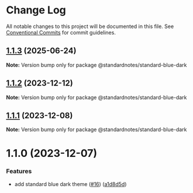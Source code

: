 # Change Log

All notable changes to this project will be documented in this file.
See [Conventional Commits](https://conventionalcommits.org) for commit guidelines.

## [1.1.3](https://github.com/standardnotes/plugins/compare/@standardnotes/standard-blue-dark@1.1.2...@standardnotes/standard-blue-dark@1.1.3) (2025-06-24)

**Note:** Version bump only for package @standardnotes/standard-blue-dark

## [1.1.2](https://github.com/standardnotes/plugins/compare/@standardnotes/standard-blue-dark@1.1.1...@standardnotes/standard-blue-dark@1.1.2) (2023-12-12)

**Note:** Version bump only for package @standardnotes/standard-blue-dark

## [1.1.1](https://github.com/standardnotes/plugins/compare/@standardnotes/standard-blue-dark@1.1.0...@standardnotes/standard-blue-dark@1.1.1) (2023-12-08)

**Note:** Version bump only for package @standardnotes/standard-blue-dark

# 1.1.0 (2023-12-07)

### Features

* add standard blue dark theme ([#16](https://github.com/standardnotes/plugins/issues/16)) ([a1d8d5d](https://github.com/standardnotes/plugins/commit/a1d8d5dc4894084ca6bea53ad528c7eeb6284b6b))
